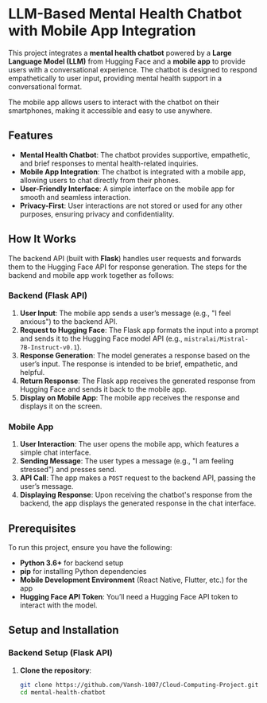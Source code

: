 # LLM-Based Mental Health Chatbot with Mobile App Integration

This project integrates a **mental health chatbot** powered by a **Large Language Model (LLM)** from Hugging Face and a **mobile app** to provide users with a conversational experience. The chatbot is designed to respond empathetically to user input, providing mental health support in a conversational format.

The mobile app allows users to interact with the chatbot on their smartphones, making it accessible and easy to use anywhere.

## Features

- **Mental Health Chatbot**: The chatbot provides supportive, empathetic, and brief responses to mental health-related inquiries.
- **Mobile App Integration**: The chatbot is integrated with a mobile app, allowing users to chat directly from their phones.
- **User-Friendly Interface**: A simple interface on the mobile app for smooth and seamless interaction.
- **Privacy-First**: User interactions are not stored or used for any other purposes, ensuring privacy and confidentiality.

## How It Works

The backend API (built with **Flask**) handles user requests and forwards them to the Hugging Face API for response generation. The steps for the backend and mobile app work together as follows:

### Backend (Flask API)

1. **User Input**: The mobile app sends a user’s message (e.g., "I feel anxious") to the backend API.
2. **Request to Hugging Face**: The Flask app formats the input into a prompt and sends it to the Hugging Face model API (e.g., `mistralai/Mistral-7B-Instruct-v0.1`).
3. **Response Generation**: The model generates a response based on the user’s input. The response is intended to be brief, empathetic, and helpful.
4. **Return Response**: The Flask app receives the generated response from Hugging Face and sends it back to the mobile app.
5. **Display on Mobile App**: The mobile app receives the response and displays it on the screen.

### Mobile App

1. **User Interaction**: The user opens the mobile app, which features a simple chat interface.
2. **Sending Message**: The user types a message (e.g., "I am feeling stressed") and presses send.
3. **API Call**: The app makes a `POST` request to the backend API, passing the user’s message.
4. **Displaying Response**: Upon receiving the chatbot's response from the backend, the app displays the generated response in the chat interface.

## Prerequisites

To run this project, ensure you have the following:

- **Python 3.6+** for backend setup
- **pip** for installing Python dependencies
- **Mobile Development Environment** (React Native, Flutter, etc.) for the app
- **Hugging Face API Token**: You’ll need a Hugging Face API token to interact with the model.

## Setup and Installation

### Backend Setup (Flask API)

1. **Clone the repository**:

   ```bash
   git clone https://github.com/Vansh-1007/Cloud-Computing-Project.git
   cd mental-health-chatbot

